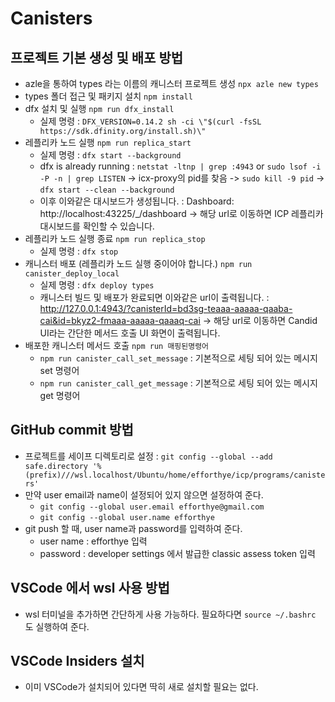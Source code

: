 # Canisters

## 프로젝트 기본 생성 및 배포 방법

-   azle을 통하여 types 라는 이름의 캐니스터 프로젝트 생성
    `npx azle new types`
-   types 폴더 접근 및 패키지 설치
    `npm install`
-   dfx 설치 및 실행
    `npm run dfx_install`
    -   실제 명령 : `DFX_VERSION=0.14.2 sh -ci \"$(curl -fsSL https://sdk.dfinity.org/install.sh)\"`
-   레플리카 노드 실행
    `npm run replica_start`
    -   실제 명령 : `dfx start --background`
    -   dfx is already running : `netstat -ltnp | grep :4943` or `sudo lsof -i -P -n | grep LISTEN` -> icx-proxy의 pid를 찾음 -> `sudo kill -9 pid` -> `dfx start --clean --background`
    -   이후 이와같은 대시보드가 생성됩니다. : Dashboard: http://localhost:43225/\_/dashboard -> 해당 url로 이동하면 ICP 레플리카 대시보드를 확인할 수 있습니다.
-   레플리카 노드 실행 종료
    `npm run replica_stop`
    -   실제 명령 : `dfx stop`
-   캐니스터 배포 (레플리카 노드 실행 중이어야 합니다.)
    `npm run canister_deploy_local`
    -   실제 명령 : `dfx deploy types`
    -   캐니스터 빌드 및 배포가 완료되면 이와같은 url이 출력됩니다. : http://127.0.0.1:4943/?canisterId=bd3sg-teaaa-aaaaa-qaaba-cai&id=bkyz2-fmaaa-aaaaa-qaaaq-cai -> 해당 url로 이동하면 Candid UI라는 간단한 메서드 호출 UI 화면이 출력됩니다.
-   배포한 캐니스터 메서드 호출
    `npm run 매핑된명령어`
    -   `npm run canister_call_set_message` : 기본적으로 세팅 되어 있는 메시지 set 명령어
    -   `npm run canister_call_get_message` : 기본적으로 세팅 되어 있는 메시지 get 명령어

## GitHub commit 방법

-   프로젝트를 세이프 디렉토리로 설정 : `git config --global --add safe.directory '%(prefix)///wsl.localhost/Ubuntu/home/efforthye/icp/programs/canisters'`
-   만약 user email과 name이 설정되어 있지 않으면 설정하여 준다.
    -   `git config --global user.email efforthye@gmail.com`
    -   `git config --global user.name efforthye`
-   git push 할 때, user name과 password를 입력하여 준다.
    -   user name : efforthye 입력
    -   password : developer settings 에서 발급한 classic assess token 입력

## VSCode 에서 wsl 사용 방법

-   wsl 터미널을 추가하면 간단하게 사용 가능하다. 필요하다면 `source ~/.bashrc` 도 실행하여 준다.

## VSCode Insiders 설치

-   이미 VSCode가 설치되어 있다면 딱히 새로 설치할 필요는 없다.
